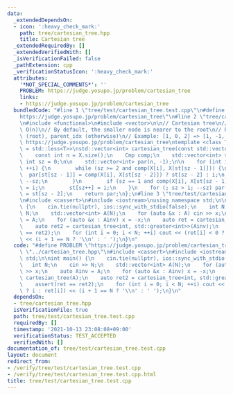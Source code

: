 ```yaml
---
data:
  _extendedDependsOn:
  - icon: ':heavy_check_mark:'
    path: tree/cartesian_tree.hpp
    title: Cartesian tree
  _extendedRequiredBy: []
  _extendedVerifiedWith: []
  _isVerificationFailed: false
  _pathExtension: cpp
  _verificationStatusIcon: ':heavy_check_mark:'
  attributes:
    '*NOT_SPECIAL_COMMENTS*': ''
    PROBLEM: https://judge.yosupo.jp/problem/cartesian_tree
    links:
    - https://judge.yosupo.jp/problem/cartesian_tree
  bundledCode: "#line 1 \"tree/test/cartesian_tree.test.cpp\"\n#define PROBLEM \"\
    https://judge.yosupo.jp/problem/cartesian_tree\"\n#line 2 \"tree/cartesian_tree.hpp\"\
    \n#include <functional>\n#include <vector>\n\n// Cartesian tree\n// Complexity:\
    \ O(n)\n// By default, the smaller node is nearer to the root\n// Return : -1\
    \ (root), parent_idx (otherwise)\n// Example: [1, 0, 2] => [1, -1, 1]\n// Verified:\
    \ https://judge.yosupo.jp/problem/cartesian_tree\ntemplate <class T, class Cmp\
    \ = std::less<T>>\nstd::vector<int> cartesian_tree(const std::vector<T> &X) {\n\
    \    const int n = X.size();\n    Cmp comp;\n    std::vector<int> st(n);\n   \
    \ int sz = 0;\n\n    std::vector<int> par(n, -1);\n\n    for (int i = 0; i < n;\
    \ ++i) {\n        while (sz >= 2 and comp(X[i], X[st[sz - 1]])) {\n          \
    \  par[st[sz - 1]] = comp(X[i], X[st[sz - 2]]) ? st[sz - 2] : i;\n           \
    \ --sz;\n        }\n        if (sz == 1 and comp(X[i], X[st[sz - 1]])) par[st[--sz]]\
    \ = i;\n        st[sz++] = i;\n    }\n    for (; sz > 1; --sz) par[st[sz - 1]]\
    \ = st[sz - 2];\n    return par;\n};\n#line 3 \"tree/test/cartesian_tree.test.cpp\"\
    \n#include <cassert>\n#include <iostream>\nusing namespace std;\n\nint main()\
    \ {\n    cin.tie(nullptr), ios::sync_with_stdio(false);\n    int N;\n    cin >>\
    \ N;\n    std::vector<int> A(N);\n    for (auto &x : A) cin >> x;\n    auto Ainv\
    \ = A;\n    for (auto &x : Ainv) x = -x;\n    auto ret = cartesian_tree(A);\n\
    \    auto ret2 = cartesian_tree<int, std::greater<int>>(Ainv);\n    assert(ret\
    \ == ret2);\n    for (int i = 0; i < N; ++i) cout << (ret[i] < 0 ? i : ret[i])\
    \ << (i + 1 == N ? '\\n' : ' ');\n}\n"
  code: "#define PROBLEM \"https://judge.yosupo.jp/problem/cartesian_tree\"\n#include\
    \ \"../cartesian_tree.hpp\"\n#include <cassert>\n#include <iostream>\nusing namespace\
    \ std;\n\nint main() {\n    cin.tie(nullptr), ios::sync_with_stdio(false);\n \
    \   int N;\n    cin >> N;\n    std::vector<int> A(N);\n    for (auto &x : A) cin\
    \ >> x;\n    auto Ainv = A;\n    for (auto &x : Ainv) x = -x;\n    auto ret =\
    \ cartesian_tree(A);\n    auto ret2 = cartesian_tree<int, std::greater<int>>(Ainv);\n\
    \    assert(ret == ret2);\n    for (int i = 0; i < N; ++i) cout << (ret[i] < 0\
    \ ? i : ret[i]) << (i + 1 == N ? '\\n' : ' ');\n}\n"
  dependsOn:
  - tree/cartesian_tree.hpp
  isVerificationFile: true
  path: tree/test/cartesian_tree.test.cpp
  requiredBy: []
  timestamp: '2021-10-13 23:08:08+09:00'
  verificationStatus: TEST_ACCEPTED
  verifiedWith: []
documentation_of: tree/test/cartesian_tree.test.cpp
layout: document
redirect_from:
- /verify/tree/test/cartesian_tree.test.cpp
- /verify/tree/test/cartesian_tree.test.cpp.html
title: tree/test/cartesian_tree.test.cpp
---
```

